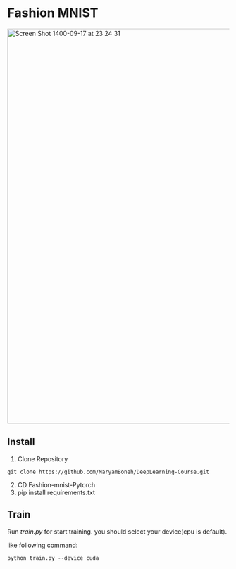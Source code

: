 # Fashion MNIST
<img width="897" alt="Screen Shot 1400-09-17 at 23 24 31" src="https://user-images.githubusercontent.com/72157067/145275242-0df5a86b-c296-4b32-8984-21aeb1522dee.png">


## Install
1. Clone Repository
```
git clone https://github.com/MaryamBoneh/DeepLearning-Course.git
```
2. CD Fashion-mnist-Pytorch
3. pip install requirements.txt

## Train
Run *train.py* for start training. you should select your device(cpu is default).

like following command: 

```
python train.py --device cuda
```
